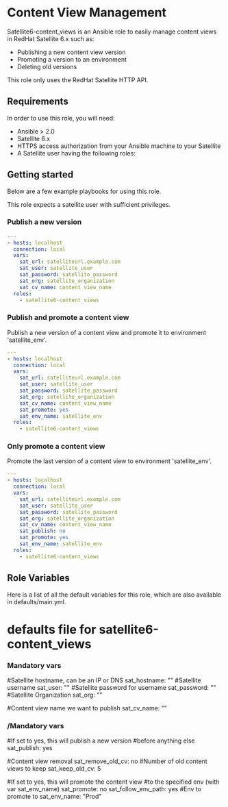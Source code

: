 # Content View Management

Satellite6-content_views is an Ansible role to easily manage content views in RedHat Satellite 6.x such as:

* Publishing a new content view version
* Promoting a version to an environment
* Deleting old versions

This role only uses the RedHat Satellite HTTP API.

## Requirements

In order to use this role, you will need:

* Ansible > 2.0
* Satellite 6.x 
* HTTPS access authorization from your Ansible machine to your Satellite
* A Satellite user having the following roles:


## Getting started

Below are a few example playbooks for using this role.

This role expects a satellite user with sufficient privileges.

### Publish a new version

``` yml
---
- hosts: localhost
  connection: local
  vars:
    sat_url: satelliteurl.example.com
    sat_user: satellite_user
    sat_password: satellite_password
    sat_org: satellite_organization
    sat_cv_name: content_view_name
  roles:
    - satellite6-content_views
```

### Publish and promote a content view

Publish a new version of a content view and promote it to environment 'satellite_env'.  

``` yml
---
- hosts: localhost
  connection: local
  vars:
    sat_url: satelliteurl.example.com
    sat_user: satellite_user
    sat_password: satellite_password
    sat_org: satellite_organization
    sat_cv_name: content_view_name
    sat_promote: yes
    sat_env_name: satellite_env
  roles:
    - satellite6-content_views
```

### Only promote a content view

Promote the last version of a content view to environment 'satellite_env'.  

``` yml
---
- hosts: localhost
  connection: local
  vars:
    sat_url: satelliteurl.example.com
    sat_user: satellite_user
    sat_password: satellite_password
    sat_org: satellite_organization
    sat_cv_name: content_view_name
    sat_publish: no
    sat_promote: yes
    sat_env_name: satellite_env
  roles:
    - satellite6-content_views
```

## Role Variables

Here is a list of all the default variables for this role, which are also available in defaults/main.yml.

# defaults file for satellite6-content_views

### Mandatory vars ###
#Satellite hostname, can be an IP or DNS
sat_hostname: ""
#Satellite username
sat_user: ""
#Satellite password for username
sat_password: ""
#Satellite Organization
sat_org: ""

#Content view name we want to publish
sat_cv_name: ""
### /Mandatory vars ###

#If set to yes, this will publish a new version
#before anything else
sat_publish: yes

#Content view removal
sat_remove_old_cv: no
#Number of old content views to keep
sat_keep_old_cv: 5

#If set to yes, this will promote the content view
#to the specified env (with var sat_env_name)
sat_promote: no
sat_follow_env_path: yes
#Env to promote to
sat_env_name: "Prod"

